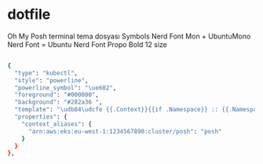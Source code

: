 # dotfile
Oh My Posh terminal tema dosyası
Symbols Nerd Font Mon + UbuntuMono Nerd Font = Ubuntu Nerd Font Propo Bold 12 size

````bash

{
  "type": "kubectl",
  "style": "powerline",
  "powerline_symbol": "\ue602",
  "foreground": "#000000",
  "background": "#282a36 ",
  "template": "\udb84\udcfe {{.Context}}{{if .Namespace}} :: {{.Namespace}}{{end}} ",
  "properties": {
    "context_aliases": {
      "arn:aws:eks:eu-west-1:1234567890:cluster/posh": "posh"
    }
  }
},

````
